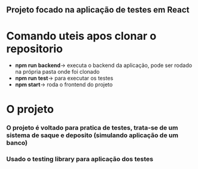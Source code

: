 ## Projeto focado na aplicação de testes em React

# Comando uteis apos clonar o repositorio

- <strong>npm run backend</strong>-> executa o backend da aplicação, pode ser rodado na própria pasta onde foi clonado
- <strong>npm run test</strong>-> para executar os testes
- <strong>npm start</strong>-> roda o frontend do projeto

# O projeto

<h3>O projeto é voltado para pratica de testes, trata-se de um sistema de saque e deposito (simulando aplicação de um banco) </h3>
<h3>Usado o testing library para aplicação dos testes</h3>
